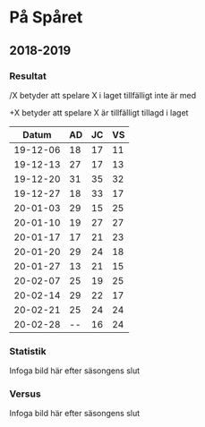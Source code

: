 # På Spåret

## 2018-2019

### Resultat

/X betyder att spelare X i laget tillfälligt inte är med

+X betyder att spelare X är tillfälligt tillagd i laget

Datum    |AD|JC|VS|
---------|--|--|--|
19-12-06 |18|17|11|
19-12-13 |27|17|13|
19-12-20 |31|35|32|
19-12-27 |18|33|17|
20-01-03 |29|15|25|
20-01-10 |19|27|27|
20-01-17 |17|21|23|
20-01-20 |29|24|18|
20-01-27 |13|21|15|
20-02-07 |25|19|25|
20-02-14 |29|22|17|
20-02-21 |25|24|24|
20-02-28 |--|16|24|

### Statistik

Infoga bild här efter säsongens slut

### Versus

Infoga bild här efter säsongens slut
